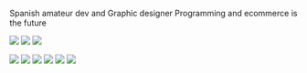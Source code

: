 Spanish amateur dev and Graphic designer              Programming and ecommerce is the future


<img src="[{BadgeURLHere}](https://img.shields.io/badge/Lua-2C2D72?style=for-the-badge&logo=lua&logoColor=white)" />
<img src="[{BadgeURLHere}](https://img.shields.io/badge/Python-FFD43B?style=for-the-badge&logo=python&logoColor=blue
)" />
<img src="[{BadgeURLHere}](https://img.shields.io/badge/Python-FFD43B?style=for-the-badge&logo=python&logoColor=blue)" />

<img src="[{BadgeURLHere}](https://img.shields.io/badge/HTML5-E34F26?style=for-the-badge&logo=html5&logoColor=white
)" />
<img src="[{BadgeURLHere}](https://img.shields.io/badge/Binance-FCD535?style=for-the-badge&logo=binance&logoColor=000
)" />
<img src="[{BadgeURLHere}](https://img.shields.io/badge/MySQL-005C84?style=for-the-badge&logo=mysql&logoColor=white
)" />
<img src="[{BadgeURLHere}](https://img.shields.io/badge/Adobe%20Photoshop-31A8FF?style=for-the-badge&logo=Adobe%20Photoshop&logoColor=black
)" />
<img src="[{BadgeURLHere}](https://img.shields.io/badge/Adobe%20Premiere%20Pro-9999FF?style=for-the-badge&logo=Adobe%20Premiere%20Pro&logoColor=white
)" />
<img src="[{BadgeURLHere}](https://img.shields.io/badge/Adobe%20after%20affects-CF96FD?style=for-the-badge&logo=Adobe%20after%20effects&logoColor=393665
)" />

